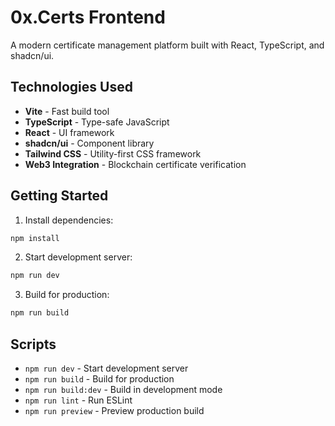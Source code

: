 # 0x.Certs Frontend

A modern certificate management platform built with React, TypeScript, and shadcn/ui.

## Technologies Used

- **Vite** - Fast build tool
- **TypeScript** - Type-safe JavaScript
- **React** - UI framework
- **shadcn/ui** - Component library
- **Tailwind CSS** - Utility-first CSS framework
- **Web3 Integration** - Blockchain certificate verification

## Getting Started

1. Install dependencies:
```bash
npm install
```

2. Start development server:
```bash
npm run dev
```

3. Build for production:
```bash
npm run build
```

## Scripts

- `npm run dev` - Start development server
- `npm run build` - Build for production
- `npm run build:dev` - Build in development mode
- `npm run lint` - Run ESLint
- `npm run preview` - Preview production build